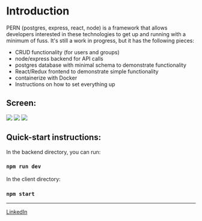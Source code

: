 # Introduction

PERN (postgres, express, react, node) is a framework that allows
developers interested in these technologies to get up
and running with a minimum of fuss. It's still a work in progress, 
but it has the following pieces:

* CRUD functionality (for users and groups)
* node/express backend for API calls
* postgres database with minimal schema to demonstrate functionality
* React/Redux frontend to demonstrate simple functionality
* containerize with Docker
* Instructions on how to set everything up

## Screen:

![](client/src/utils/images/screen1.png)
![](client/src/utils/images/screen2.png)
![](client/src/utils/images/screen3.png)

## Quick-start instructions:

In the backend directory, you can run:

### `npm run dev`

In the client directory:

### `npm start`
________________

[LinkedIn](https://www.linkedin.com/in/olha-kostiv-84918421a/)

